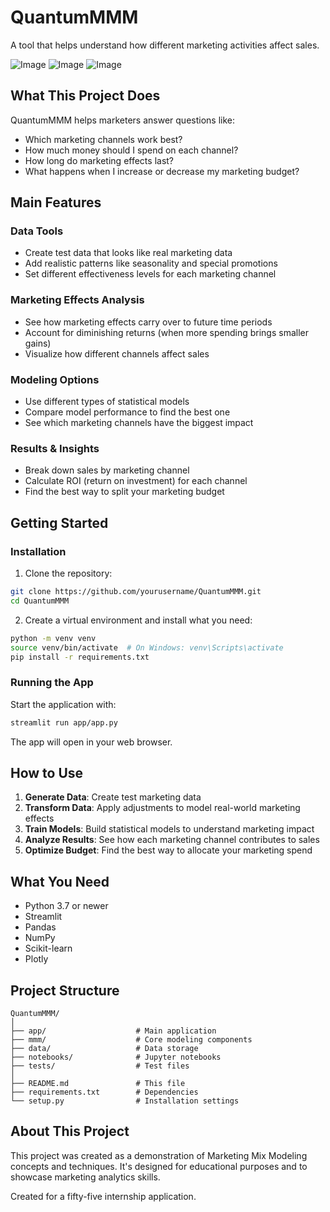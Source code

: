 # QuantumMMM

A tool that helps understand how different marketing activities affect sales.

![Image](https://github.com/user-attachments/assets/4de4c4bf-a764-4d53-8fa6-7da453f7a536)
![Image](https://github.com/user-attachments/assets/4586fe86-6faf-4c90-8703-05416f4c2531)
![Image](https://github.com/user-attachments/assets/43a23056-821e-414a-8fed-186fec209f2c)

## What This Project Does

QuantumMMM helps marketers answer questions like:
- Which marketing channels work best?
- How much money should I spend on each channel?
- How long do marketing effects last?
- What happens when I increase or decrease my marketing budget?

## Main Features

### Data Tools
- Create test data that looks like real marketing data
- Add realistic patterns like seasonality and special promotions
- Set different effectiveness levels for each marketing channel

### Marketing Effects Analysis
- See how marketing effects carry over to future time periods
- Account for diminishing returns (when more spending brings smaller gains)
- Visualize how different channels affect sales

### Modeling Options
- Use different types of statistical models
- Compare model performance to find the best one
- See which marketing channels have the biggest impact

### Results & Insights
- Break down sales by marketing channel
- Calculate ROI (return on investment) for each channel
- Find the best way to split your marketing budget

## Getting Started

### Installation

1. Clone the repository:
```bash
git clone https://github.com/yourusername/QuantumMMM.git
cd QuantumMMM
```

2. Create a virtual environment and install what you need:
```bash
python -m venv venv
source venv/bin/activate  # On Windows: venv\Scripts\activate
pip install -r requirements.txt
```

### Running the App

Start the application with:
```bash
streamlit run app/app.py
```

The app will open in your web browser.

## How to Use

1. **Generate Data**: Create test marketing data
2. **Transform Data**: Apply adjustments to model real-world marketing effects
3. **Train Models**: Build statistical models to understand marketing impact
4. **Analyze Results**: See how each marketing channel contributes to sales
5. **Optimize Budget**: Find the best way to allocate your marketing spend

## What You Need

- Python 3.7 or newer
- Streamlit
- Pandas
- NumPy
- Scikit-learn
- Plotly

## Project Structure

```
QuantumMMM/
│
├── app/                    # Main application
├── mmm/                    # Core modeling components
├── data/                   # Data storage
├── notebooks/              # Jupyter notebooks
├── tests/                  # Test files
│
├── README.md               # This file
├── requirements.txt        # Dependencies
└── setup.py                # Installation settings
```

## About This Project

This project was created as a demonstration of Marketing Mix Modeling concepts and techniques. It's designed for educational purposes and to showcase marketing analytics skills.

Created for a fifty-five internship application.
